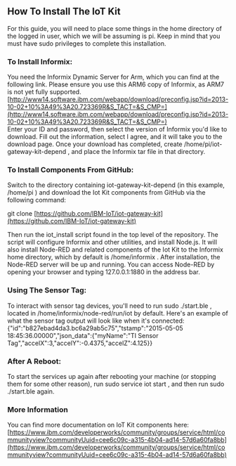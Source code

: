 ## How To Install The IoT Kit

For this guide, you will need to place some things in the home directory of the logged in user, which we will be assuming is pi. Keep in mind that you must have sudo privileges to complete this installation.

### To Install Informix:

You need the Informix Dynamic Server for Arm, which you can find at the following link. Please ensure you use this ARM6 copy of Informix, as ARM7 is not yet fully supported.  
 [http://www14.software.ibm.com/webapp/download/preconfig.jsp?id=2013-10-02+10%3A49%3A20.723369R&S_TACT=&S_CMP=](http://www14.software.ibm.com/webapp/download/preconfig.jsp?id=2013-10-02+10%3A49%3A20.723369R&S_TACT=&S_CMP=)  
 Enter your ID and password, then select the version of Informix you'd like to download. Fill out the information, select I agree, and it will take you to the download page. Once your download has completed, create /home/pi/iot-gateway-kit-depend , and place the Informix tar file in that directory.

### To Install Components From GitHub:

Switch to the directory containing iot-gateway-kit-depend (in this example, /home/pi ) and download the Iot Kit components from GitHub via the following command:

git clone [https://github.com/IBM-IoT/iot-gateway-kit](https://github.com/IBM-IoT/iot-gateway-kit)

Then run the iot_install script found in the top level of the repository. The script will configure Informix and other utilities, and install Node.js. It will also install Node-RED and related components of the Iot Kit to the Informix home directory, which by default is /home/informix . After installation, the Node-RED server will be up and running. You can access Node-RED by opening your browser and typing 127.0.0.1:1880 in the address bar.

### Using The Sensor Tag:

To interact with sensor tag devices, you'll need to run sudo ./start.ble , located in /home/informix/node-red/run/iot by default. Here's an example of what the sensor tag output will look like when it's connected: {"id":"b827ebad4da3.bc6a29ab5c75","tstamp":"2015-05-05 18:45:36.00000","json_data":{"myName":"TI Sensor Tag","accelX":3,"accelY":-0.4375,"accelZ":4.125}}

### After A Reboot:

To start the services up again after rebooting your machine (or stopping them for some other reason), run sudo service iot start , and then run sudo ./start.ble  again.

### More Information

You can find more documentation on IoT Kit components here: [https://www.ibm.com/developerworks/community/groups/service/html/communityview?communityUuid=cee6c09c-a315-4b04-ad14-57d6a60fa8bb](https://www.ibm.com/developerworks/community/groups/service/html/communityview?communityUuid=cee6c09c-a315-4b04-ad14-57d6a60fa8bb)
